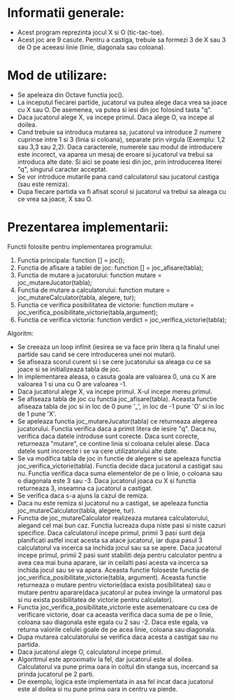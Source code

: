Informatii generale:
====================

- Acest program reprezinta jocul X si O (tic-tac-toe).
- Acest joc are 9 casute. Pentru a castiga, trebuie sa formezi 3 de X sau 3 de O
pe aceeasi linie (linie, diagonala sau coloana).

Mod de utilizare:
=================

- Se apeleaza din Octave functia joc().
- La inceputul fiecarei partide, jucatorul va putea alege daca vrea sa joace cu
X sau O. De asemenea, va putea si iesi din joc folosind tasta "q".
- Daca jucatorul alege X, va incepe primul. Daca alege O, va incepe al doilea.
- Cand trebuie sa introduca mutarea sa, jucatorul va introduce 2 numere cuprinse
intre 1 si 3 (linia si coloana), separate prin virgula (Exemplu: 1,2 sau 3,3 sau 
2,2). Daca caracterele, numerele sau modul de introducere este incorect, va aparea 
un mesaj de eroare si jucatorul va trebui sa introduca alte date. Si aici se poate 
iesi din joc, prin introducerea literei "q", singurul caracter acceptat.
- Se vor introduce mutarile pana cand calculatorul sau jucatorul castiga (sau este
remiza).
- Dupa fiecare partida va fi afisat scorul si jucatorul va trebui sa aleaga cu ce
vrea sa joace, X sau O.

Prezentarea implementarii:
==========================

Functii folosite pentru implementarea programului:
1) Functia principala:
function [] = joc();
2) Functia de afisare a tablei de joc:
function [] = joc_afisare(tabla);
3) Functia de mutare a jucatorului:
function mutare = joc_mutareJucator(tabla);
4) Functia de mutare a calculatorului:
function mutare = joc_mutareCalculator(tabla, alegere, tur);
5) Functia ce verifica posibilitatea de victorie:
function mutare = joc_verifica_posibilitate_victorie(tabla,argument);
6) Functia ce verifica victoria:
function verdict = joc_verifica_victorie(tabla);

Algoritm:
- Se creeaza un loop infinit (iesirea se va face prin litera q la finalul unei
partide sau cand se cere introducerea unei noi mutari).
- Se afiseaza scorul curent si i se cere jucatorului sa aleaga cu ce sa joace si
se initializeaza tabla de joc.
- In implementarea aleasa, o casuta goala are valoarea 0, una cu X are valoarea 
1 si una cu O are valoarea -1.
- Daca jucatorul alege X, va incepe primul. X-ul incepe mereu primul.
- Se afiseaza tabla de joc cu functia joc_afisare(tabla). Aceasta functie afiseaza 
tabla de joc si in loc de 0 pune '_', in loc de -1 pune 'O' si in loc de 1 pune 'X'.
- Se apeleaza functia joc_mutareJucator(tabla) ce returneaza alegerea jucatorului. 
Functia verifica daca a primit litera de iesire "q". Daca nu, verifica daca datele 
introduse sunt corecte. Daca sunt corecte, returneaza "mutare", ce contine linia 
si coloana celulei alese. Daca datele sunt incorecte i se va cere utilizatorului 
alte date.
- Se va modifica tabla de joc in functie de alegere si se apeleaza functia 
joc_verifica_victorie(tabla). Functia decide daca jucatorul a castigat sau nu. 
Functia verifica daca suma elementelor de pe o linie, o coloana sau o diagonala
este 3 sau -3. Daca jucatorul joaca cu X si functia returneaza 3, inseamna ca 
jucatorul a castigat.
- Se verifica daca s-a ajuns la cazul de remiza.
- Daca nu este remiza si jucatorul nu a castigat, se apeleaza functia 
joc_mutareCalculator(tabla, alegere, tur).
- Functia de joc_mutareCalculator realizeaza mutarea calculatorului, alegand cel 
mai bun caz. Functia lucreaza dupa niste pasi si niste cazuri specifice. Daca 
calculatorul incepe primul, primii 3 pasi sunt deja planificati astfel incat 
acesta sa atace jucatorul, iar dupa pasul 3 calculatorul va incerca sa inchida 
jocul sau sa se apere. Daca jucatorul incepe primul, primii 2 pasi sunt 
stabiliti deja pentru calculator pentru a avea cea mai buna aparare, iar in 
ceilalti pasi acesta va incerca sa inchida jocul sau se va apara. Aceasta 
functie foloseste functia de joc_verifica_posibilitate_victorie(tabla, argument). 
Aceasta functie returneaza o mutare pentru victorie(daca exista posibilitatea) sau 
o mutare pentru aparare(daca jucatorul ar putea invinge la urmatorul pas si nu 
exista posibilitatea de victorie pentru calculator).
- Functia joc_verifica_posibilitate_victorie este asemenatoare cu cea de verificare 
victorie, doar ca aceasta verifica daca suma de pe o linie, coloana sau diagonala 
este egala cu 2 sau -2. Daca este egala, va returna valorile celulei goale de pe 
acea linie, coloana sau diagonala.
- Dupa mutarea calculatorului se verifica daca acesta a castigat sau nu partida.
- Daca jucatorul alege O, calculatorul incepe primul.
- Algoritmul este aproximativ la fel, dar jucatorul este al doilea. Calculatorul 
va pune prima oara in coltul din stanga sus, incercand sa prinda jucatorul pe 2 
parti.
- De exemplu, logica este implementata in asa fel incat daca jucatorul este 
al doilea si nu pune prima oara in centru va pierde.
